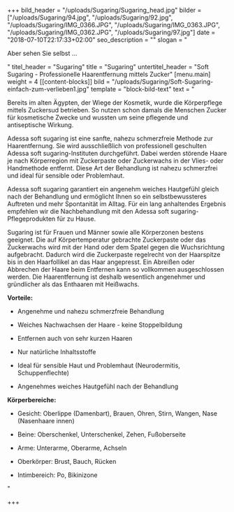 +++
bild_header = "/uploads/Sugaring/Sugaring_head.jpg"
bilder = ["/uploads/Sugaring/94.jpg", "/uploads/Sugaring/92.jpg", "/uploads/Sugaring/IMG_0366.JPG", "/uploads/Sugaring/IMG_0363.JPG", "/uploads/Sugaring/IMG_0362.JPG", "/uploads/Sugaring/97.jpg"]
date = "2018-07-10T22:17:33+02:00"
seo_description = ""
slogan = "<p>Aber sehen Sie selbst ...</p>"
titel_header = "Sugaring"
title = "Sugaring"
untertitel_header = "Soft Sugaring - Professionelle Haarentfernung mittels Zucker"
[menu.main]
weight = 4
[[content-blocks]]
bild = "/uploads/Sugaring/Soft-Sugaring-einfach-zum-verlieben1.jpg"
template = "block-bild-text"
text = "<p>Bereits im alten Ägypten, der Wiege der Kosmetik, wurde die Körperpflege mittels Zuckersud betrieben. So nutzen schon damals die Menschen Zucker für kosmetische Zwecke und wussten um seine pflegende und antiseptische Wirkung.</p><p>Adessa soft sugaring ist eine sanfte, nahezu schmerzfreie Methode zur Haarentfernung. Sie wird ausschließlich von professionell geschulten Adessa soft sugaring-Instituten durchgeführt. Dabei werden störende Haare je nach Körperregion mit Zuckerpaste oder Zuckerwachs in der Vlies- oder Handmethode entfernt. Diese Art der Behandlung ist nahezu schmerzfrei und ideal für sensible oder Problemhaut.</p><p>Adessa soft sugaring garantiert ein angenehm weiches Hautgefühl gleich nach der Behandlung und ermöglicht Ihnen so ein selbstbewussteres Auftreten und mehr Spontanität im Alltag. Für ein lang anhaltendes Ergebnis empfehlen wir die Nachbehandlung mit den Adessa soft sugaring-Pflegeprodukten für zu Hause.</p><p>Sugaring ist für Frauen und Männer sowie alle Körperzonen bestens geeignet. Die auf Körpertemperatur gebrachte Zuckerpaste oder das Zuckerwachs wird mit der Hand oder dem Spatel gegen die Wuchsrichtung aufgebracht. Dadurch wird die Zuckerpaste regelrecht von der Haarspitze bis in den Haarfollikel an das Haar angepresst. Ein Abreißen oder Abbrechen der Haare beim Entfernen kann so vollkommen ausgeschlossen werden. Die Haarentfernung ist deshalb wesentlich angenehmer und gründlicher als das Enthaaren mit Heißwachs.</p><p><strong>Vorteile:</strong></p><ul><li><p>Angenehme und nahezu schmerzfreie Behandlung</p></li><li><p>Weiches Nachwachsen der Haare - keine Stoppelbildung</p></li><li><p>Entfernen auch von sehr kurzen Haaren</p></li><li><p>Nur natürliche Inhaltsstoffe</p></li><li><p>Ideal für sensible Haut und Problemhaut (Neurodermitis, Schuppenflechte)</p></li><li><p>Angenehmes weiches Hautgefühl nach der Behandlung</p></li></ul><p><strong>Körperbereiche:</strong></p><ul><li><p>Gesicht: Oberlippe (Damenbart), Brauen, Ohren, Stirn, Wangen, Nase (Nasenhaare innen)</p></li><li><p>Beine: Oberschenkel, Unterschenkel, Zehen, Fußoberseite</p></li><li><p>Arme: Unterarme, Oberarme, Achseln</p></li><li><p>Oberkörper: Brust, Bauch, Rücken</p></li><li><p>Intimbereich: Po, Bikinizone</p></li></ul>"

+++
